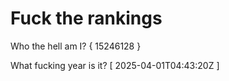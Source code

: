 # Fuck the rankings

Who the hell am I?
{ 15246128 }

What fucking year is it?
[ 2025-04-01T04:43:20Z ]

